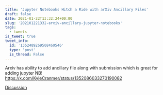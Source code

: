 ```yaml
---
title: 'Jupyter Notebooks Hitch a Ride with arXiv Ancillary Files'
draft: false
date: 2021-01-22T13:32:24+00:00
slug: '202101221332-arxiv-ancillary-jupyter-notebooks'
tags:
  - tweets
is_tweet: true
tweet_info:
  id: '1352489269508460546'
  type: 'post'
  is_thread: False
---
```




Arxiv has ability to add ancillary file along with submission which is great for adding jupyter NB! <https://x.com/KyleCranmer/status/1352086033270190082>

[Discussion](https://x.com/sytelus/status/1352489269508460546)
